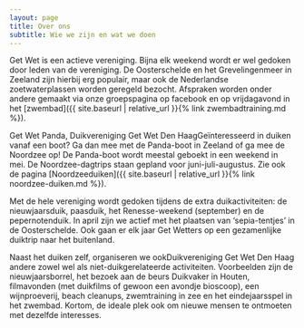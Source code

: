 ```yaml
---
layout: page
title: Over ons
subtitle: Wie we zijn en wat we doen
---
```


Get Wet is een actieve vereniging. Bijna elk weekend wordt er wel gedoken door leden van de vereniging. De Oosterschelde en het Grevelingenmeer in Zeeland zijn hierbij erg populair, maar ook de Nederlandse zoetwaterplassen worden geregeld bezocht. Afspraken worden onder andere gemaakt via onze groepspagina op facebook en op vrijdagavond in het [zwembad]({{ site.baseurl | relative_url }}{% link zwembadtraining.md %}).

Get Wet Panda, Duikvereniging Get Wet Den HaagGeïnteresseerd in duiken vanaf een boot? Ga dan mee met de Panda-boot in Zeeland of ga mee de Noordzee op! De Panda-boot wordt meestal geboekt in een weekend in mei. De Noordzee-dagtrips staan gepland voor juni-juli-augustus. Zie ook de pagina [Noordzeeduiken]({{ site.baseurl | relative_url }}{% link noordzee-duiken.md %}).

Met de hele vereniging wordt gedoken tijdens de extra duikactiviteiten: de nieuwjaarsduik, paasduik, het Renesse-weekend (september) en de pepernotenduik. In april zijn we actief met het plaatsen van ‘sepia-tentjes’ in de Oosterschelde. Ook gaan er elk jaar Get Wetters op een gezamenlijke duiktrip naar het buitenland.

Naast het duiken zelf, organiseren we ookDuikvereniging Get Wet Den Haag andere zowel wel als niet-duikgerelateerde activiteiten. Voorbeelden zijn de nieuwjaarsborrel, het bezoek aan de beurs Duikvaker in Houten, filmavonden (met duikfilms of gewoon een avondje bioscoop), een wijnproeverij, beach cleanups, zwemtraining in zee en het eindejaarsspel in het zwembad. Kortom, de ideale plek ook om nieuwe mensen te ontmoeten met dezelfde interesses.